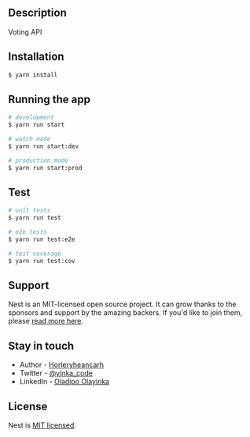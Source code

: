 ## Description

Voting API

## Installation

```bash
$ yarn install
```

## Running the app

```bash
# development
$ yarn run start

# watch mode
$ yarn run start:dev

# production mode
$ yarn run start:prod
```

## Test

```bash
# unit tests
$ yarn run test

# e2e tests
$ yarn run test:e2e

# test coverage
$ yarn run test:cov
```

## Support

Nest is an MIT-licensed open source project. It can grow thanks to the sponsors and support by the amazing backers. If you'd like to join them, please [read more here](https://docs.nestjs.com/support).

## Stay in touch

- Author - [Horleryheancarh](https://github.com/Horleryheancarh)
- Twitter - [@yinka_code](https://twitter.com/yinka_code)
- LinkedIn - [Oladipo Olayinka](https://www.linkedin.com/in/horleryheancarh/)

## License

Nest is [MIT licensed](LICENSE).

